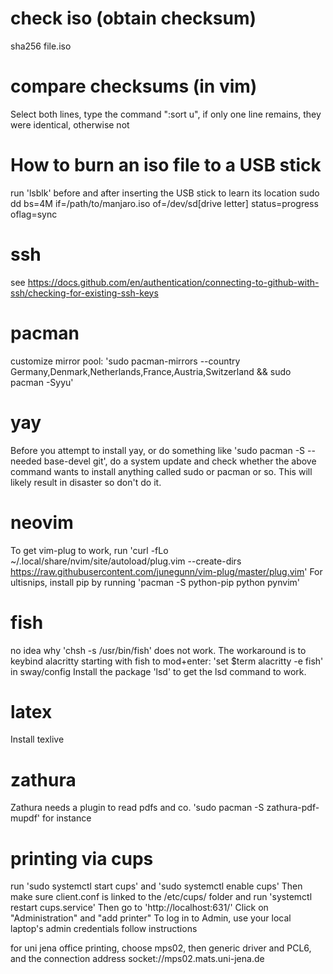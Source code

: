 # check iso (obtain checksum)
sha256 file.iso

# compare checksums (in vim)
Select both lines, type the command ":sort u", if only one line remains, they were identical, otherwise not

# How to burn an iso file to a USB stick
run 'lsblk' before and after inserting the USB stick to learn its location
sudo dd bs=4M if=/path/to/manjaro.iso of=/dev/sd[drive letter] status=progress oflag=sync

# ssh
see https://docs.github.com/en/authentication/connecting-to-github-with-ssh/checking-for-existing-ssh-keys

# pacman
customize mirror pool: 
'sudo pacman-mirrors --country Germany,Denmark,Netherlands,France,Austria,Switzerland && sudo pacman -Syyu'

# yay
Before you attempt to install yay, or do something like 'sudo pacman -S --needed base-devel git', do a system update and check whether the above command wants to install anything called sudo or pacman or so. This will likely result in disaster so don't do it.

# neovim
To get vim-plug to work, run
'curl -fLo ~/.local/share/nvim/site/autoload/plug.vim --create-dirs https://raw.githubusercontent.com/junegunn/vim-plug/master/plug.vim'
For ultisnips, install pip by running 'pacman -S python-pip python pynvim'

# fish
no idea why 'chsh -s /usr/bin/fish' does not work. The workaround is to keybind alacritty starting with fish to mod+enter: 'set $term alacritty -e fish' in sway/config
Install the package 'lsd' to get the lsd command to work.

# latex
Install texlive 

# zathura
Zathura needs a plugin to read pdfs and co. 'sudo pacman -S zathura-pdf-mupdf' for instance

# printing via cups
run
'sudo systemctl start cups'
and
'sudo systemctl enable cups'
Then make sure client.conf is linked to the /etc/cups/ folder and run
'systemctl restart cups.service'
Then go to
'http://localhost:631/'
Click on "Administration" and "add printer"
To log in to Admin, use your local laptop's admin credentials
follow instructions

for uni jena office printing, choose mps02, then generic driver and PCL6, and the connection address socket://mps02.mats.uni-jena.de
